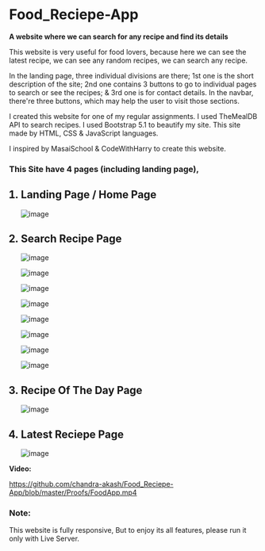 # Food_Reciepe-App
<b>A website where we can search for any recipe and find its details</b>

This website is very useful for food lovers, because here we can see the latest recipe, we can see any random recipes, we can search any recipe.

In the landing page, three individual divisions are there; 1st one is the short description of the site; 2nd one contains 3 buttons to go to individual pages to search or see the recipes; & 3rd one is for contact details. In the navbar, there're three buttons, which may help the user to visit those sections.

I created this website for one of my regular assignments. I used TheMealDB API to search recipes. I used Bootstrap 5.1 to beautify my site. This site made by HTML, CSS & JavaScript languages.

I inspired by MasaiSchool & CodeWithHarry to create this website.

### This Site have 4 pages (including landing page), 
<ol>
  
## <li>Landing Page / Home Page</li>

  ![image](https://user-images.githubusercontent.com/83694840/130361800-c7fb8fa5-533b-40d4-a2ca-610cd153908f.png)
  
## <li>Search Recipe Page</li>
  
  ![image](https://user-images.githubusercontent.com/83694840/130361827-b3a69277-0b02-4e5a-8669-a45c90ff3696.png)

  ![image](https://user-images.githubusercontent.com/83694840/130361843-64babcb8-8e87-4f4e-8af2-830ccfe0fb16.png)

  ![image](https://user-images.githubusercontent.com/83694840/130361847-d9064df1-9717-45eb-a451-185d33b05271.png)

  ![image](https://user-images.githubusercontent.com/83694840/130361855-3e65ce8e-bccf-4e59-82ee-e8b3ab8fc16b.png)

  ![image](https://user-images.githubusercontent.com/83694840/130361863-c7e45cdd-57ac-46a5-aefc-797277d3e845.png)

  ![image](https://user-images.githubusercontent.com/83694840/130361867-cf6f8599-0762-42f5-973b-381e5dd69f18.png)

  ![image](https://user-images.githubusercontent.com/83694840/130361874-03536c28-b9b2-4618-b802-9bafe26ec8c5.png)

  ![image](https://user-images.githubusercontent.com/83694840/130361888-d2682758-961d-4230-8e5f-8de0e1582681.png)

## <li>Recipe Of The Day Page</li>
  
  ![image](https://user-images.githubusercontent.com/83694840/130361917-0e238cc5-4399-477b-a001-2a7b9d385623.png)

## <li>Latest Reciepe Page</li>
  
  ![image](https://user-images.githubusercontent.com/83694840/130361904-941fffe3-aa8a-4652-b9d1-944c53d32a6f.png)

</ol>

<strong> Video: </strong>

https://github.com/chandra-akash/Food_Reciepe-App/blob/master/Proofs/FoodApp.mp4

### Note:
This website is fully responsive,
But to enjoy its all features, please run it only with Live Server.

